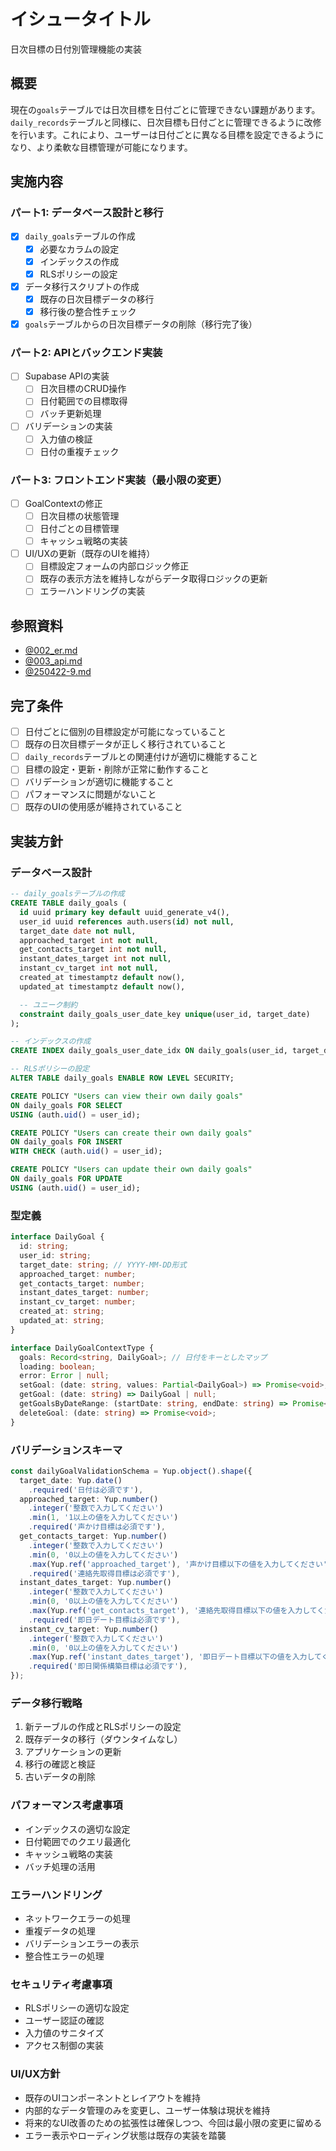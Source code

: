 # イシュータイトル
日次目標の日付別管理機能の実装

## 概要
現在の`goals`テーブルでは日次目標を日付ごとに管理できない課題があります。`daily_records`テーブルと同様に、日次目標も日付ごとに管理できるように改修を行います。これにより、ユーザーは日付ごとに異なる目標を設定できるようになり、より柔軟な目標管理が可能になります。

## 実施内容

### パート1: データベース設計と移行
- [x] `daily_goals`テーブルの作成
  - [x] 必要なカラムの設定
  - [x] インデックスの作成
  - [x] RLSポリシーの設定
- [x] データ移行スクリプトの作成
  - [x] 既存の日次目標データの移行
  - [x] 移行後の整合性チェック
- [x] `goals`テーブルからの日次目標データの削除（移行完了後）

### パート2: APIとバックエンド実装
- [ ] Supabase APIの実装
  - [ ] 日次目標のCRUD操作
  - [ ] 日付範囲での目標取得
  - [ ] バッチ更新処理
- [ ] バリデーションの実装
  - [ ] 入力値の検証
  - [ ] 日付の重複チェック

### パート3: フロントエンド実装（最小限の変更）
- [ ] GoalContextの修正
  - [ ] 日次目標の状態管理
  - [ ] 日付ごとの目標管理
  - [ ] キャッシュ戦略の実装
- [ ] UI/UXの更新（既存のUIを維持）
  - [ ] 目標設定フォームの内部ロジック修正
  - [ ] 既存の表示方法を維持しながらデータ取得ロジックの更新
  - [ ] エラーハンドリングの実装

## 参照資料
- [@002_er.md](ER図定義書)
- [@003_api.md](API設計書)
- [@250422-9.md](目標値のDB保存と表示機能の実装ログ)

## 完了条件
- [ ] 日付ごとに個別の目標設定が可能になっていること
- [ ] 既存の日次目標データが正しく移行されていること
- [ ] `daily_records`テーブルとの関連付けが適切に機能すること
- [ ] 目標の設定・更新・削除が正常に動作すること
- [ ] バリデーションが適切に機能すること
- [ ] パフォーマンスに問題がないこと
- [ ] 既存のUIの使用感が維持されていること

## 実装方針

### データベース設計
```sql
-- daily_goalsテーブルの作成
CREATE TABLE daily_goals (
  id uuid primary key default uuid_generate_v4(),
  user_id uuid references auth.users(id) not null,
  target_date date not null,
  approached_target int not null,
  get_contacts_target int not null,
  instant_dates_target int not null,
  instant_cv_target int not null,
  created_at timestamptz default now(),
  updated_at timestamptz default now(),

  -- ユニーク制約
  constraint daily_goals_user_date_key unique(user_id, target_date)
);

-- インデックスの作成
CREATE INDEX daily_goals_user_date_idx ON daily_goals(user_id, target_date);

-- RLSポリシーの設定
ALTER TABLE daily_goals ENABLE ROW LEVEL SECURITY;

CREATE POLICY "Users can view their own daily goals"
ON daily_goals FOR SELECT
USING (auth.uid() = user_id);

CREATE POLICY "Users can create their own daily goals"
ON daily_goals FOR INSERT
WITH CHECK (auth.uid() = user_id);

CREATE POLICY "Users can update their own daily goals"
ON daily_goals FOR UPDATE
USING (auth.uid() = user_id);
```

### 型定義
```typescript
interface DailyGoal {
  id: string;
  user_id: string;
  target_date: string; // YYYY-MM-DD形式
  approached_target: number;
  get_contacts_target: number;
  instant_dates_target: number;
  instant_cv_target: number;
  created_at: string;
  updated_at: string;
}

interface DailyGoalContextType {
  goals: Record<string, DailyGoal>; // 日付をキーとしたマップ
  loading: boolean;
  error: Error | null;
  setGoal: (date: string, values: Partial<DailyGoal>) => Promise<void>;
  getGoal: (date: string) => DailyGoal | null;
  getGoalsByDateRange: (startDate: string, endDate: string) => Promise<DailyGoal[]>;
  deleteGoal: (date: string) => Promise<void>;
}
```

### バリデーションスキーマ
```typescript
const dailyGoalValidationSchema = Yup.object().shape({
  target_date: Yup.date()
    .required('日付は必須です'),
  approached_target: Yup.number()
    .integer('整数で入力してください')
    .min(1, '1以上の値を入力してください')
    .required('声かけ目標は必須です'),
  get_contacts_target: Yup.number()
    .integer('整数で入力してください')
    .min(0, '0以上の値を入力してください')
    .max(Yup.ref('approached_target'), '声かけ目標以下の値を入力してください')
    .required('連絡先取得目標は必須です'),
  instant_dates_target: Yup.number()
    .integer('整数で入力してください')
    .min(0, '0以上の値を入力してください')
    .max(Yup.ref('get_contacts_target'), '連絡先取得目標以下の値を入力してください')
    .required('即日デート目標は必須です'),
  instant_cv_target: Yup.number()
    .integer('整数で入力してください')
    .min(0, '0以上の値を入力してください')
    .max(Yup.ref('instant_dates_target'), '即日デート目標以下の値を入力してください')
    .required('即日関係構築目標は必須です'),
});
```

### データ移行戦略
1. 新テーブルの作成とRLSポリシーの設定
2. 既存データの移行（ダウンタイムなし）
3. アプリケーションの更新
4. 移行の確認と検証
5. 古いデータの削除

### パフォーマンス考慮事項
- インデックスの適切な設定
- 日付範囲でのクエリ最適化
- キャッシュ戦略の実装
- バッチ処理の活用

### エラーハンドリング
- ネットワークエラーの処理
- 重複データの処理
- バリデーションエラーの表示
- 整合性エラーの処理

### セキュリティ考慮事項
- RLSポリシーの適切な設定
- ユーザー認証の確認
- 入力値のサニタイズ
- アクセス制御の実装

### UI/UX方針
- 既存のUIコンポーネントとレイアウトを維持
- 内部的なデータ管理のみを変更し、ユーザー体験は現状を維持
- 将来的なUI改善のための拡張性は確保しつつ、今回は最小限の変更に留める
- エラー表示やローディング状態は既存の実装を踏襲

